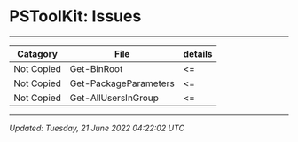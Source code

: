 ﻿# PSToolKit: Issues

---

| Catagory   | File                  | details |
| ---------- | --------------------- | ------- |
| Not Copied | Get-BinRoot           | <=      |
| Not Copied | Get-PackageParameters | <=      |
| Not Copied | Get-AllUsersInGroup   | <=      |

---

*Updated: Tuesday, 21 June 2022 04:22:02 UTC*

